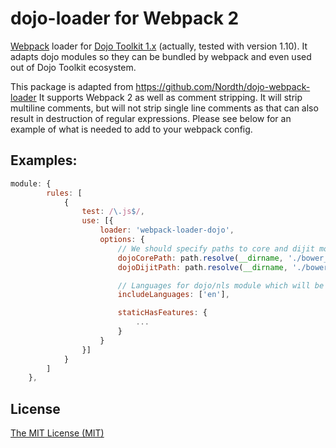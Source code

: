 # dojo-loader for Webpack 2
[Webpack](https://webpack.github.io/) loader for [Dojo Toolkit 1.x](https://dojotoolkit.org/) (actually, tested with version 1.10). It adapts dojo modules so they can be bundled by webpack and even used out of Dojo Toolkit ecosystem.

This package is adapted from https://github.com/Nordth/dojo-webpack-loader
It supports Webpack 2 as well as comment stripping. It will strip multiline comments, but will not strip single line comments as that can also result in destruction of regular expressions. Please see below for an example of what is needed to add to your webpack config.

## Examples:
```javascript
module: {
        rules: [
            {
                test: /\.js$/,
                use: [{
                    loader: 'webpack-loader-dojo',
                    options: {
                        // We should specify paths to core and dijit modules because we using both
                        dojoCorePath: path.resolve(__dirname, './bower_components/dojo/'),
                        dojoDijitPath: path.resolve(__dirname, './bower_components/dijit/'),

                        // Languages for dojo/nls module which will be in result pack.
                        includeLanguages: ['en'],

                        staticHasFeatures: {
                            ...
                        }
                    }
                }]
            }
        ]
    },
```

## License
[The MIT License (MIT)](http://opensource.org/licenses/MIT)
